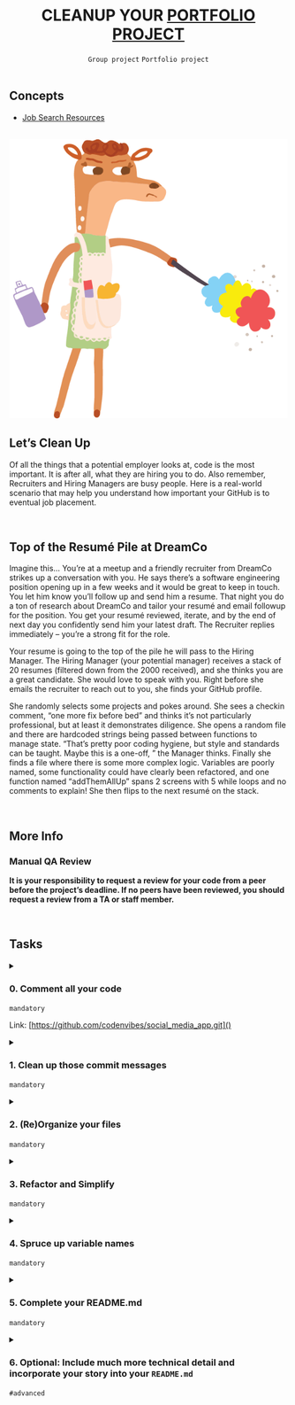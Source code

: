 <h1 align="center"><b>CLEANUP YOUR <a href="https://github.com/codenvibes/social_media_app.git">PORTFOLIO PROJECT</a></b></h1>
<div align="center"><code>Group project</code> <code>Portfolio project</code></div>

<br>

## Concepts
- [Job Search Resources](https://intranet.alxswe.com/concepts/100)

<br>

<img src="https://github.com/codenvibes/alx-portfolio_project/blob/master/cleanup%20your%20portfolio%20project/images/fa1eda41767146340b2f.gif">

<!-- <br>

## Background Context -->


<!-- <br>
<hr>
<h3><a href=>Notes</a></h3>
<hr> -->

<br>

## Let’s Clean Up
Of all the things that a potential employer looks at, code is the most important. It is after all, what they are hiring you to do. Also remember, Recruiters and Hiring Managers are busy people. Here is a real-world scenario that may help you understand how important your GitHub is to eventual job placement.


<br>

## Top of the Resumé Pile at DreamCo
Imagine this… You’re at a meetup and a friendly recruiter from DreamCo strikes up a conversation with you. He says there’s a software engineering position opening up in a few weeks and it would be great to keep in touch. You let him know you’ll follow up and send him a resume. That night you do a ton of research about DreamCo and tailor your resumé and email followup for the position. You get your resumé reviewed, iterate, and by the end of next day you confidently send him your latest draft. The Recruiter replies immediately – you’re a strong fit for the role.

Your resume is going to the top of the pile he will pass to the Hiring Manager. The Hiring Manager (your potential manager) receives a stack of 20 resumes (filtered down from the 2000 received), and she thinks you are a great candidate. She would love to speak with you. Right before she emails the recruiter to reach out to you, she finds your GitHub profile.

She randomly selects some projects and pokes around. She sees a checkin comment, “one more fix before bed” and thinks it’s not particularly professional, but at least it demonstrates diligence. She opens a random file and there are hardcoded strings being passed between functions to manage state. “That’s pretty poor coding hygiene, but style and standards can be taught. Maybe this is a one-off, ” the Manager thinks. Finally she finds a file where there is some more complex logic. Variables are poorly named, some functionality could have clearly been refactored, and one function named “addThemAllUp” spans 2 screens with 5 while loops and no comments to explain! She then flips to the next resumé on the stack.


<br>

## More Info
### Manual QA Review
**It is your responsibility to request a review for your code from a peer before the project’s deadline. If no peers have been reviewed, you should request a review from a TA or staff member.**

<br>

## Tasks
<details>
<summary>

### 0. Comment all your code
`mandatory`

Link: [https://github.com/codenvibes/social_media_app.git]()

</summary>

Go through and add comments to your code. The more, the better. If you’ve already done this, great! You have nothing more to do.

If you’re unclear about the standards for comments, look up what is expected. Here’s an [example from Digital Ocean](https://www.digitalocean.com/community/tutorials/how-to-write-comments-in-python-3) detailing the standard commenting practices for Python 3.

Provide a link to your Portfolio Project’s github URL

</details>

<details>
<summary>

### 1. Clean up those commit messages
`mandatory`

</summary>

Look through the history of your commits and view them from the perspective of a potential employer. Would you hire yourself? Are your commit messages clear and informative? Is there a way to edit a commit message on GitHub?

</details>

<details>
<summary>

### 2. (Re)Organize your files
`mandatory`

</summary>

Clean up and remove any files that serve no purpose. This includes temp files, unused libraries, pycache, etc.

</details>

<details>
<summary>

### 3. Refactor and Simplify
`mandatory`

</summary>

Are your functions/classes too big? Do they have too many responsibilities? Take time to refactor anything that may be unmanageable.

</details>

<details>
<summary>

### 4. Spruce up variable names
`mandatory`

</summary>

One letter variables for anything besides temporary counters are unhelpful. Take the time to go through and update variable names to conform to convention and be descriptive.

</details>

<details>
<summary>

### 5. Complete your README.md
`mandatory`

</summary>

The required task here is to improve your `README.md` to be complete. It should contain all standard aspects of a traditional `README.md` including:

- Project Name
- Introduction
    - Must include link to your deployed site, final project blog article, author(s) LinkedIn
- Installation
- Usage
- Contributing
- Related projects
- Licensing
A couple resources: * [What your code repository says about you](https://opensource.com/open-organization/17/1/repo-tells-a-story) * Here’s an [awesome list of READMEs](https://github.com/matiassingers/awesome-readme).

At least one screenshot of your app must be included.

</details>

<details>
<summary>

### 6. Optional: Include much more technical detail and incorporate your story into your `README.md`
`#advanced`

</summary>

Your portfolio project will **not** be the most technically impressive application that a recruiter or hiring manager sees. Bring context to the application by sharing your inspiration for creating this, or express the technical challenge you set out to solve. Be honest where you struggled and what you envision for a next-iteration. Add the emotion, the timeline, and a reminder of the human behind the keyboard so that your project is seen through the lens of “Wow, I’d like to work with a human who thinks like this!”

Pull from all your planning materials, your blog post, and project screenshots to create a `README.md` that stands out and tells the story of this project. This is a wonderful place to go into more technical depth than you did in your blog post. Really explain the details of the algorithm you chose, or the details of why you chose a specific solution. Add visuals (gifs, screenshots, emoji!) to bring the file to life!

Here are some examples of `README.md`‘s that tell a great story:

- [DeepFakes](https://github.com/deepfakes/faceswap)
- [WikiGraph](https://github.com/erabug/wikigraph)
- [Job Odyssey](https://github.com/christopherchoe/jobodyssey_hbtn)
- [ideadog]()

</details>

